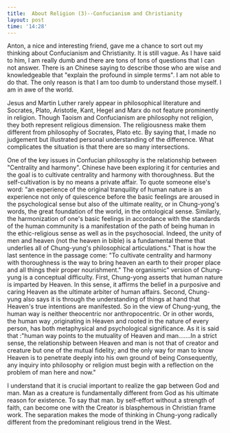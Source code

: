 ```yaml
---
title:  About Religion (3)--Confucianism and Christianity
layout: post
time: '14:28'
---
```


Anton, a nice and interesting friend, gave me a chance to sort out my thinking about Confucianism and Christianity. It is still vague. As I have said to him, I am really dumb and there are tons of tons of questions that I can not answer. There is an Chinese saying to describe those who are wise and knowledgeable that "explain the profound in simple terms". I am not able to do that. The only reason is that I am too dumb to understand those myself. I am in awe of the world.

Jesus and Martin Luther rarely appear in philosophical literature and Socrates, Plato, Aristotle, Kant, Hegel and Marx do not feature prominently in religion. Though Taoism and Confucianism are philosophy not religion, they both represent religious dimension. The religiousness make them different from philosophy of Socrates, Plato etc. By saying that, I made no judgement but illustrated personal understanding of the difference. What complicates the situation is that there are so many intersections.
 
One of the key issues in Confucian philosophy is the relationship between "Centrality and harmony". Chinese have been exploring it for centuries and the goal is to cultivate centrality and harmony with thoroughness. But the self-cultivation is by no means a private affair. To quote someone else's word: "an experience of the original tranquility of human nature is an experience not only of quiescence before the basic feelings are aroused in the psychological sense but also of the ultimate reality, or in Chung-yong's words, the great foundation of the world, in the ontological sense. Similarly, the harmonization of one's basic feelings in accordance with the standards of the human community is a manifestation of the path of being human in the ethic-religious sense as well as in the psychosocial. Indeed, the unity of men and heaven (not the heaven in bible) is a fundamental theme that underlies all of Chung-yung's philosophical articulations." That is how the last sentence in the passage come: "To cultivate centrality and harmony with thoroughness is the way to bring heaven an earth to their proper place and all things their proper nourishment." The organismic" version of Chung-yung is a conceptual difficulty. First, Chung-yong asserts that human nature is imparted by Heaven. In this sense, it affirms the belief in a purposive and caring Heaven as the ultimate arbiter of human affairs. Second, Chung-yung also says it is through the understanding of things at hand that Heaven's true intentions are manifested. So in the view of Chung-yung, the human way is neither theocentric nor anthropocentric. Or in other words, the human way ,originating in Heaven and rooted in the nature of every person, has both metaphysical and psychological significance. As it is said that :"human way points to the mutuality of Heaven and man.......In a strict sense, the relationship between Heaven and man is not that of creator and creature but one of the mutual fidelity; and the only way for man to know Heaven is to penetrate deeply into his own ground of being Consequently, any inquiry into philosophy or religion must begin with a reflection on the problem of man here and now."

I understand that it is crucial important to realize the gap between God and man. Man as a creature is fundamentally different from God as his ultimate reason for existence. To say that man. by self-effort without a strength of faith, can become one with the Creator is blasphemous in Christian frame work. The separation makes the mode of thinking in Chung-yong radically different from the predominant religious trend in the West.
